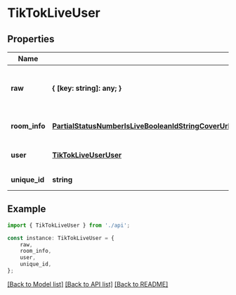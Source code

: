 # TikTokLiveUser


## Properties

Name | Type | Description | Notes
------------ | ------------- | ------------- | -------------
**raw** | **{ [key: string]: any; }** | Construct a type with a set of properties K of type T | [default to undefined]
**room_info** | [**PartialStatusNumberIsLiveBooleanIdStringCoverUrlStringTitleStringStartTimeNumberCurrentViewersNumberTotalViewersNumberHlsPullUrlStringFlvPullUrlStringHlsPullUrlLdStringFlvPullUrlLdString**](PartialStatusNumberIsLiveBooleanIdStringCoverUrlStringTitleStringStartTimeNumberCurrentViewersNumberTotalViewersNumberHlsPullUrlStringFlvPullUrlStringHlsPullUrlLdStringFlvPullUrlLdString.md) |  | [optional] [default to undefined]
**user** | [**TikTokLiveUserUser**](TikTokLiveUserUser.md) |  | [optional] [default to undefined]
**unique_id** | **string** |  | [default to undefined]

## Example

```typescript
import { TikTokLiveUser } from './api';

const instance: TikTokLiveUser = {
    raw,
    room_info,
    user,
    unique_id,
};
```

[[Back to Model list]](../README.md#documentation-for-models) [[Back to API list]](../README.md#documentation-for-api-endpoints) [[Back to README]](../README.md)
